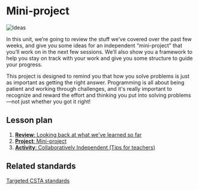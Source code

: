 # Mini-project

![Ideas](/static/courses/csintro/miniproject/problem-solving.png)

In this unit, we’re going to review the stuff we’ve covered over the past few weeks, and give you some ideas for an independent “mini-project” that you’ll work on in the next few sessions. We’ll also show you a framework to help you stay on track with your work and give you some structure to guide your progress.

This project is designed to remind you that how you solve problems is just as important as getting the right answer. Programming is all about being patient and working through challenges, and it's really important to recognize and reward the effort and thinking you put into solving problems—not just whether you got it right!

## Lesson plan

1. [**Review**: Looking back at what we've learned so far](/courses/csintro/miniproject/review)
2. [**Project**: Mini-project](/courses/csintro/miniproject/project)
3. [**Activity**: Collaboratively Independent (Tips for teachers)](/courses/csintro/miniproject/activity)

## Related standards

[Targeted CSTA standards](/courses/csintro/miniproject/standards)